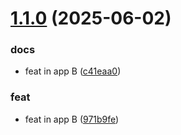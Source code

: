 # [1.1.0](https://github.com/alyssariah/monorepo-changeset/compare/app-b@v1.0.0...app-b@1.1.0) (2025-06-02)

### docs

- feat in app B ([c41eaa0](https://github.com/alyssariah/monorepo-changeset/commit/c41eaa027cc2a9149d6e4c417373b18fc2f7dcb2))

### feat

- feat in app B ([971b9fe](https://github.com/alyssariah/monorepo-changeset/commit/971b9fe330d913d0032c93f98fd1f5d2763aee2e))
